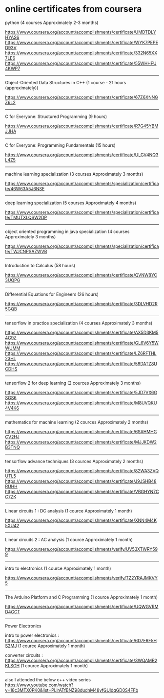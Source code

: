 # online certificates from coursera

python (4 courses Approximately 2-3 months)

https://www.coursera.org/account/accomplishments/certificate/UMDTDLYHYAS6
https://www.coursera.org/account/accomplishments/certificate/WYK7PEPED93V
https://www.coursera.org/account/accomplishments/certificate/332N65XX7LE6
https://www.coursera.org/account/accomplishments/certificate/55WHHFU4KWP7

************************************************************************************************

Object-Oriented Data Structures in C++ (1 course - 21 hours (approximately))

https://www.coursera.org/account/accomplishments/certificate/67Z6XNNGZ6L2

************************************************************************************************

C for Everyone: Structured Programming (9 hours)

https://www.coursera.org/account/accomplishments/certificate/R7G45YBMJJHA


************************************************************************************************
C for Everyone: Programming Fundamentals (15 hours)

https://www.coursera.org/account/accomplishments/certificate/ULGV4NQ3L4Z5

************************************************************************************************
 
machine learning specialization (3 courses Approximately 3 months)

https://www.coursera.org/account/accomplishments/specialization/certificate/46W63A5J6NSE

************************************************************************************************

deep learning specialization (5 courses Approximately 4 months)

https://www.coursera.org/account/accomplishments/specialization/certificate/TMUTXLQSW2DP

************************************************************************************************

object oriented programming in java specialization (4 courses Approximately 3 months)

https://www.coursera.org/account/accomplishments/specialization/certificate/TWJCNPSAZWVB

************************************************************************************************

Introduction to Calculus (58 hours)

https://www.coursera.org/account/accomplishments/certificate/QVNW8YC3UQPG

************************************************************************************************

Differential Equations for Engineers (26 hours)

https://www.coursera.org/account/accomplishments/certificate/3DLVHD2R5GQB


************************************************************************************************

tensorflow in practice specialization (4 courses Approximately 3 months)

https://www.coursera.org/account/accomplishments/certificate/AX5D3KM54G9Z
https://www.coursera.org/account/accomplishments/certificate/GL6V6Y5WWUMM
https://www.coursera.org/account/accomplishments/certificate/LZ6RFTHL23HL
https://www.coursera.org/account/accomplishments/certificate/58DATZ8UCDHS

************************************************************************************************

tensorflow 2 for deep learning (2 cources Approximately 3 months)

https://www.coursera.org/account/accomplishments/certificate/5JD7VX6GSGS6
https://www.coursera.org/account/accomplishments/certificate/M8UVQKU4V4K6

************************************************************************************************

mathematics for machine learning (2 cources Approximately 2 months)

https://www.coursera.org/account/accomplishments/certificate/6SAHMHGCV2HJ
https://www.coursera.org/account/accomplishments/certificate/MJJKDW2B3TNQ

************************************************************************************************

tensorflow advance techniques (3 cources Approximately 2 months)

https://www.coursera.org/account/accomplishments/certificate/82WA3ZVQUTL5
https://www.coursera.org/account/accomplishments/certificate/J9JSHB48RUHH
https://www.coursera.org/account/accomplishments/certificate/VBGHYN7CC7ZK

************************************************************************************************

Linear circuits 1 : DC analysis (1 cource Approximately 1 month)

https://www.coursera.org/account/accomplishments/certificate/XNN4M4K5XU42

************************************************************************************************

Linear circuits 2 : AC analysis (1 cource Approximately 1 month)

https://www.coursera.org/account/accomplishments/verify/UV53XTWRY599

************************************************************************************************

intro to electronics (1 cource Approximately 1 month)

https://www.coursera.org/account/accomplishments/verify/TZ2YRAJMKVY5

************************************************************************************************

The Arduino Platform and C Programming (1 cource Approximately 1 month)

https://www.coursera.org/account/accomplishments/certificate/UQWGVRMD4GCT

************************************************************************************************

Power Electronics

intro to power electronics : https://www.coursera.org/account/accomplishments/certificate/6D7E6F5HS2MJ (1 cource Approximately 1 month)


converter circuits : https://www.coursera.org/account/accomplishments/certificate/3WQAMR2KLSGH (1 cource Approximately 1 month)


**************************************************************************************************


also I attended the below c++ video series
https://www.youtube.com/watch?v=18c3MTX0PK0&list=PLlrATfBNZ98dudnM48yfGUldqGD0S4FFb






